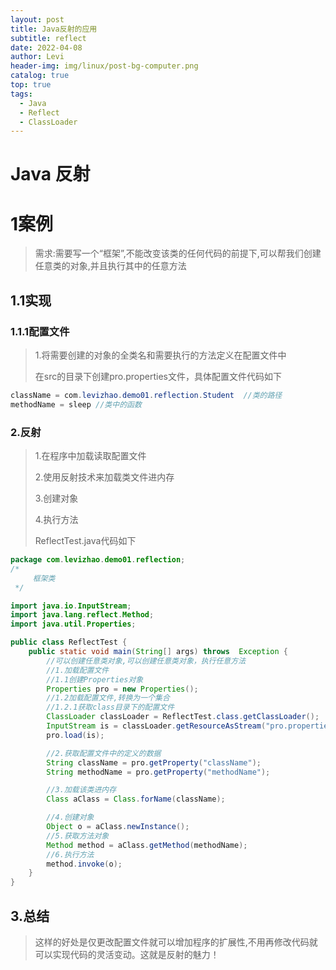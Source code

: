 ```yaml
---
layout: post
title: Java反射的应用
subtitle: reflect
date: 2022-04-08
author: Levi
header-img: img/linux/post-bg-computer.png
catalog: true
top: true
tags:
  - Java
  - Reflect
  - ClassLoader
---
```








# Java 反射

# 1案例

>
>
>需求:需要写一个“框架”,不能改变该类的任何代码的前提下,可以帮我们创建任意类的对象,并且执行其中的任意方法
>
>

## 1.1实现

### 1.1.1配置文件

> 1.将需要创建的对象的全类名和需要执行的方法定义在配置文件中
>
> 在src的目录下创建pro.properties文件，具体配置文件代码如下

```java
className = com.levizhao.demo01.reflection.Student  //类的路径
methodName = sleep //类中的函数
```

### 2.反射

> 1.在程序中加载读取配置文件
>
> 2.使用反射技术来加载类文件进内存
>
> 3.创建对象
>
> 4.执行方法
>
> ReflectTest.java代码如下

```java
package com.levizhao.demo01.reflection;
/*
     框架类
 */

import java.io.InputStream;
import java.lang.reflect.Method;
import java.util.Properties;

public class ReflectTest {
    public static void main(String[] args) throws  Exception {
        //可以创建任意类对象,可以创建任意类对象，执行任意方法
        //1.加载配置文件
        //1.1创建Properties对象
        Properties pro = new Properties();
        //1.2加载配置文件,转换为一个集合
        //1.2.1获取class目录下的配置文件
        ClassLoader classLoader = ReflectTest.class.getClassLoader();
        InputStream is = classLoader.getResourceAsStream("pro.properties");
        pro.load(is);

        //2.获取配置文件中的定义的数据
        String className = pro.getProperty("className");
        String methodName = pro.getProperty("methodName");

        //3.加载该类进内存
        Class aClass = Class.forName(className);

        //4.创建对象
        Object o = aClass.newInstance();
        //5.获取方法对象
        Method method = aClass.getMethod(methodName);
        //6.执行方法
        method.invoke(o);
    }
}

```

## 3.总结

>
>
>这样的好处是仅更改配置文件就可以增加程序的扩展性,不用再修改代码就可以实现代码的灵活变动。这就是反射的魅力！